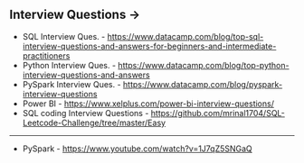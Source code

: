 ## Interview Questions ->
- SQL Interview Ques. - https://www.datacamp.com/blog/top-sql-interview-questions-and-answers-for-beginners-and-intermediate-practitioners
- Python Interview Ques. - https://www.datacamp.com/blog/top-python-interview-questions-and-answers
- PySpark Interview Ques. - https://www.datacamp.com/blog/pyspark-interview-questions
- Power BI - https://www.xelplus.com/power-bi-interview-questions/
- SQL coding Interview Questions - https://github.com/mrinal1704/SQL-Leetcode-Challenge/tree/master/Easy
---------------------------------------------------------------------------------------------------------------------------------------------------
- PySpark - https://www.youtube.com/watch?v=1J7qZ5SNGaQ
